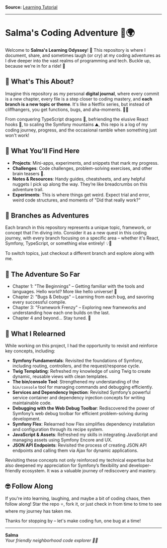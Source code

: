 **Source:** [Learning Tutorial](https://symfonycasts.com/screencast/symfony6)

---

# Salma's Coding Adventure 🚀🌍

Welcome to **Salma's Learning Odyssey**! 🌌 This repository is where I document, share, and sometimes laugh (or cry) at my coding adventures as I dive deeper into the vast realms of programming and tech. Buckle up, because we're in for a ride! 🎢

## 📜 What's This About?

Imagine this repository as my personal **digital journal**, where every commit is a new chapter, every file is a step closer to coding mastery, and **each branch is a new topic or theme**. It's like a Netflix series, but instead of cliffhangers, you get functions, bugs, and aha-moments. 🍿🤓

From conquering TypeScript dragons 🐉, befriending the elusive React hooks 🎣, to scaling the Symfony mountains ⛰️, this repo is a log of my coding journey, progress, and the occasional ramble when something just won't work!

## 🧭 What You'll Find Here

- **Projects**: Mini-apps, experiments, and snippets that mark my progress.
- **Challenges**: Code challenges, problem-solving exercises, and other brain teasers 🧩.
- **Notes & Resources**: Handy guides, cheatsheets, and any helpful nuggets I pick up along the way. They’re like breadcrumbs on this adventure trail.
- **Experiments**: This is where things get weird. Expect trial and error, weird code structures, and moments of "Did that really work?"

## 🌿 Branches as Adventures

Each branch in this repository represents a unique topic, framework, or concept that I'm diving into. Consider it as a new quest in this coding journey, with every branch focusing on a specific area – whether it's React, Symfony, TypeScript, or something else entirely! 💡🚩

To switch topics, just checkout a different branch and explore along with me.

## 🎢 The Adventure So Far

- Chapter 1: "The Beginnings" – Getting familiar with the tools and languages. Hello world? More like hello universe! 🌌
- Chapter 2: "Bugs & Debugs" – Learning from each bug, and savoring every successful compile.
- Chapter 3: "Framework Frenzy" – Exploring new frameworks and understanding how each one builds on the last.
- Chapter 4 and beyond... Stay tuned. 🚀

## 🌟 What I Relearned

While working on this project, I had the opportunity to revisit and reinforce key concepts, including:

- **Symfony Fundamentals**: Revisited the foundations of Symfony, including routing, controllers, and the request/response cycle.
- **Twig Templating**: Refreshed my knowledge of using Twig to create dynamic, reusable views with clean templates.
- **The bin/console Tool**: Strengthened my understanding of the `bin/console` tool for managing commands and debugging efficiently.
- **Services and Dependency Injection**: Revisited Symfony’s powerful service container and dependency injection concepts for writing maintainable code.
- **Debugging with the Web Debug Toolbar**: Rediscovered the power of Symfony’s web debug toolbar for efficient problem-solving during development.
- **Symfony Flex**: Relearned how Flex simplifies dependency installation and configuration through its recipe system.
- **JavaScript & Assets**: Refreshed my skills in integrating JavaScript and managing assets using Symfony Encore and UX.
- **JSON API Endpoints**: Revisited the process of creating JSON API endpoints and calling them via Ajax for dynamic applications.

Revisiting these concepts not only reinforced my technical expertise but also deepened my appreciation for Symfony’s flexibility and developer-friendly ecosystem. It was a valuable journey of rediscovery and mastery.

## 🤓 Follow Along

If you're into learning, laughing, and maybe a bit of coding chaos, then follow along! Star the repo ⭐, fork it, or just check in from time to time to see where my journey has taken me.

Thanks for stopping by – let's make coding fun, one bug at a time!

---

**Salma**  
_Your friendly neighborhood code explorer 🧑‍💻_
